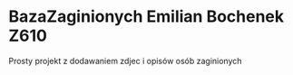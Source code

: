 ﻿# BazaZaginionych Emilian Bochenek Z610
Prosty projekt z dodawaniem zdjec i opisów osób zaginionych
